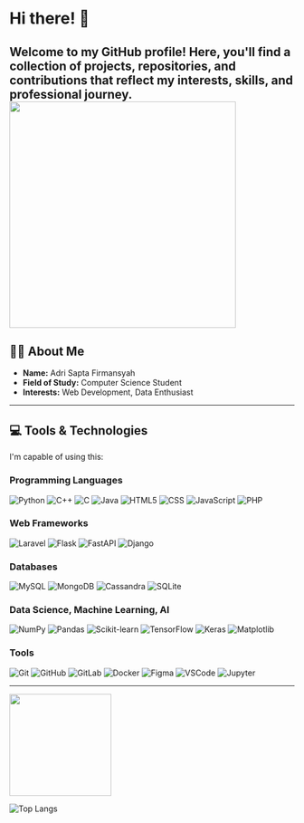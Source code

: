 # Hi there! 👋

Welcome to my GitHub profile! Here, you'll find a collection of projects, repositories, and contributions that reflect my interests, skills, and professional journey.
<img src="https://tenor.com/view/wuthering-waves-jinhsi-gif-wuwa-wuthering-gif-8670162926558526947" width="400"/>
---

## 🧑‍💻 About Me

- **Name:** Adri Sapta Firmansyah  
- **Field of Study:** Computer Science Student  
- **Interests:** Web Development, Data Enthusiast

---

## 💻 Tools & Technologies

I'm capable of using this:

### Programming Languages
![Python](https://img.shields.io/badge/-Python-3776AB?style=for-the-badge&logo=python&logoColor=white)
![C++](https://img.shields.io/badge/-C++-00599C?style=for-the-badge&logo=cplusplus&logoColor=white)
![C](https://img.shields.io/badge/-C-A8B9CC?style=for-the-badge&logo=c&logoColor=white)
![Java](https://img.shields.io/badge/-Java-007396?style=for-the-badge&logo=java&logoColor=white)
![HTML5](https://img.shields.io/badge/-HTML5-E34F26?style=for-the-badge&logo=html5&logoColor=white)
![CSS](https://img.shields.io/badge/-CSS-1572B6?style=for-the-badge&logo=css3&logoColor=white)
![JavaScript](https://img.shields.io/badge/-JavaScript-F7DF1E?style=for-the-badge&logo=javascript&logoColor=black)
![PHP](https://img.shields.io/badge/-PHP-777BB4?style=for-the-badge&logo=php&logoColor=white)

### Web Frameworks
![Laravel](https://img.shields.io/badge/-Laravel-FF2D20?style=for-the-badge&logo=laravel&logoColor=white)
![Flask](https://img.shields.io/badge/-Flask-000000?style=for-the-badge&logo=flask&logoColor=white)
![FastAPI](https://img.shields.io/badge/-FastAPI-009688?style=for-the-badge&logo=fastapi&logoColor=white)
![Django](https://img.shields.io/badge/-Django-092E20?style=for-the-badge&logo=django&logoColor=white)

### Databases
![MySQL](https://img.shields.io/badge/-MySQL-4479A1?style=for-the-badge&logo=mysql&logoColor=white)
![MongoDB](https://img.shields.io/badge/-MongoDB-47A248?style=for-the-badge&logo=mongodb&logoColor=white)
![Cassandra](https://img.shields.io/badge/-Cassandra-1287B1?style=for-the-badge&logo=apache-cassandra&logoColor=white)
![SQLite](https://img.shields.io/badge/-SQLite-003B57?style=for-the-badge&logo=sqlite&logoColor=white)

### Data Science, Machine Learning, AI
![NumPy](https://img.shields.io/badge/-NumPy-013243?style=for-the-badge&logo=numpy&logoColor=white)
![Pandas](https://img.shields.io/badge/-Pandas-150458?style=for-the-badge&logo=pandas&logoColor=white)
![Scikit-learn](https://img.shields.io/badge/-Scikit%20Learn-F7931E?style=for-the-badge&logo=scikit-learn&logoColor=white)
![TensorFlow](https://img.shields.io/badge/-TensorFlow-FF6F00?style=for-the-badge&logo=tensorflow&logoColor=white)
![Keras](https://img.shields.io/badge/-Keras-D00000?style=for-the-badge&logo=keras&logoColor=white)
![Matplotlib](https://img.shields.io/badge/-Matplotlib-007ACC?style=for-the-badge&logo=python&logoColor=white)

### Tools
![Git](https://img.shields.io/badge/-Git-F05032?style=for-the-badge&logo=git&logoColor=white)
![GitHub](https://img.shields.io/badge/-GitHub-181717?style=for-the-badge&logo=github&logoColor=white)
![GitLab](https://img.shields.io/badge/-GitLab-FC6D26?style=for-the-badge&logo=gitlab&logoColor=white)
![Docker](https://img.shields.io/badge/-Docker-2496ED?style=for-the-badge&logo=docker&logoColor=white)
![Figma](https://img.shields.io/badge/-Figma-F24E1E?style=for-the-badge&logo=figma&logoColor=white)
![VSCode](https://img.shields.io/badge/-VSCode-007ACC?style=for-the-badge&logo=visualstudiocode&logoColor=white)
![Jupyter](https://img.shields.io/badge/-Jupyter-F37626?style=for-the-badge&logo=jupyter&logoColor=white)

---
<p align="left">
<a href="https://github.com/Adri-Sapta">
  <img height="180em" src="https://github-readme-stats-eight-theta.vercel.app/api?username=AdriSaptaF&show_icons=true&theme=algolia&include_all_commits=true&count_private=true"/>
</a>
</p>

![Top Langs](https://github-readme-stats.vercel.app/api/top-langs/?username=AdriSaptaF&layout=compact&theme=dark)
